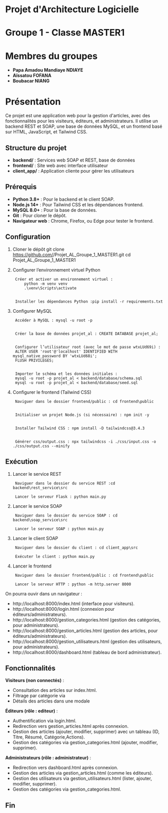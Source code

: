 # Projet d'Architecture Logicielle
# Groupe 1 - Classe MASTER1
# Membres du groupes
- **Papa Amadou Mandiaye NDIAYE**
- **Aïssatou FOFANA**
- **Boubacar NIANG**
# Présentation
Ce projet est une application web pour la gestion d'articles, avec des fonctionnalités pour les visiteurs, éditeurs, et administrateurs. Il utilise un backend REST et SOAP, une base de données MySQL, et un frontend basé sur HTML, JavaScript, et Tailwind CSS.

## Structure du projet
- **backend/** : Services web SOAP et REST, base de données
- **frontend/** : Site web avec interface utilisateur
- **client_app/** : Application cliente pour gérer les utilisateurs


## Prérequis
- **Python 3.8+** : Pour le backend et le client SOAP.
- **Node.js 14+** : Pour Tailwind CSS et les dépendances frontend.
- **MySQL 8.0+** : Pour la base de données.
- **Git** : Pour cloner le dépôt.
- **Navigateur web** : Chrome, Firefox, ou Edge pour tester le frontend.

## Configuration
1. Cloner le dépôt
        git clone https://github.com/<ton-utilisateur>/Projet_AL_Groupe_1_MASTER1.git
        cd Projet_AL_Groupe_1_MASTER1

2. Configurer l’environnement virtuel Python

        Créer et activer un environnement virtuel :
            python -m venv venv
            .\venv\Scripts\activate


        Installer les dépendances Python :pip install -r requirements.txt


3. Configurer MySQL

        Accéder à MySQL : mysql -u root -p


        Créer la base de données projet_al : CREATE DATABASE projet_al;


        Configurer l’utilisateur root (avec le mot de passe wtxLUd69i) :
        ALTER USER 'root'@'localhost' IDENTIFIED WITH mysql_native_password BY 'wtxLUd68i';
        FLUSH PRIVILEGES;


        Importer le schéma et les données initiales :
        mysql -u root -p projet_al < backend/database/schema.sql
        mysql -u root -p projet_al < backend/database/seed.sql


4. Configurer le frontend (Tailwind CSS)

        Naviguer dans le dossier frontend/public : cd frontend\public


        Initialiser un projet Node.js (si nécessaire) : npm init -y


        Installer Tailwind CSS : npm install -D tailwindcss@3.4.3


        Générer css/output.css : npx tailwindcss -i ./css/input.css -o ./css/output.css --minify



## Exécution
1. Lancer le service REST

        Naviguer dans le dossier du service REST :cd backend\rest_service\src

        Lancer le serveur Flask : python main.py


2. Lancer le service SOAP

        Naviguer dans le dossier du service SOAP : cd backend\soap_service\src

        Lancer le serveur SOAP : python main.py


3. Lancer le client SOAP

        Naviguer dans le dossier du client : cd client_app\src

        Exécuter le client : python main.py



4. Lancer le frontend

        Naviguer dans le dossier frontend/public : cd frontend\public

        Lancer le serveur HTTP : python -m http.server 8000


On pourra ouvir dans un navigateur :
- http://localhost:8000/index.html (interface pour visiteurs).
- http://localhost:8000/login.html (connexion pour éditeurs/administrateurs).
- http://localhost:8000/gestion_categories.html (gestion des catégories, pour administrateurs).
- http://localhost:8000/gestion_articles.html (gestion des articles, pour éditeurs/administrateurs).
- http://localhost:8000/gestion_utilisateurs.html (gestion des utilisateurs, pour administrateurs).
- http://localhost:8000/dashboard.html (tableau de bord administrateur).



## Fonctionnalités

**Visiteurs (non connectés)** :
- Consultation des articles sur index.html.
- Filtrage par catégorie via
- Détails des articles dans une modale 



**Éditeurs (rôle : editeur)** :
- Authentification via login.html.
- Redirection vers gestion_articles.html après connexion.
- Gestion des articles (ajouter, modifier, supprimer) avec un tableau (ID, Titre, Résumé, Catégorie,Actions).
- Gestion des catégories via gestion_categories.html (ajouter, modifier, supprimer).


**Administrateurs (rôle : administrateur)** :
- Redirection vers dashboard.html après connexion.
- Gestion des articles via gestion_articles.html (comme les éditeurs).
- Gestion des utilisateurs via gestion_utilisateurs.html (lister, ajouter, modifier, supprimer).
- Gestion des catégories via gestion_categories.html.


## Fin 
